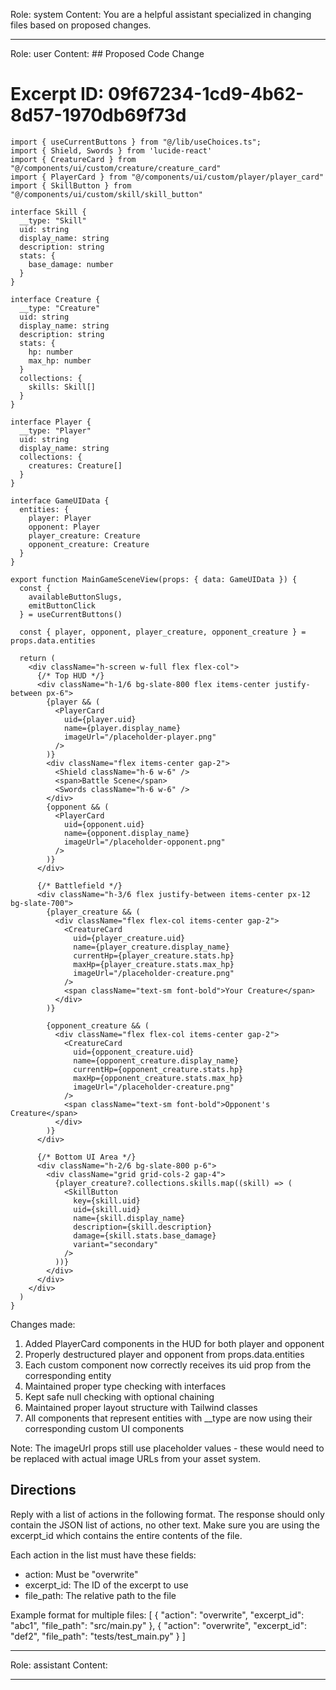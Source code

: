 Role: system
Content: You are a helpful assistant specialized in changing files based on proposed changes.
__________________
Role: user
Content: ## Proposed Code Change
# Excerpt ID: 09f67234-1cd9-4b62-8d57-1970db69f73d
```tsx main_game/templates/MainGameScene.tsx
import { useCurrentButtons } from "@/lib/useChoices.ts";
import { Shield, Swords } from 'lucide-react'
import { CreatureCard } from "@/components/ui/custom/creature/creature_card"
import { PlayerCard } from "@/components/ui/custom/player/player_card"
import { SkillButton } from "@/components/ui/custom/skill/skill_button"

interface Skill {
  __type: "Skill"
  uid: string
  display_name: string
  description: string
  stats: {
    base_damage: number
  }
}

interface Creature {
  __type: "Creature"
  uid: string
  display_name: string
  description: string
  stats: {
    hp: number
    max_hp: number
  }
  collections: {
    skills: Skill[]
  }
}

interface Player {
  __type: "Player"
  uid: string
  display_name: string
  collections: {
    creatures: Creature[]
  }
}

interface GameUIData {
  entities: {
    player: Player
    opponent: Player
    player_creature: Creature
    opponent_creature: Creature
  }
}

export function MainGameSceneView(props: { data: GameUIData }) {
  const {
    availableButtonSlugs,
    emitButtonClick
  } = useCurrentButtons()

  const { player, opponent, player_creature, opponent_creature } = props.data.entities

  return (
    <div className="h-screen w-full flex flex-col">
      {/* Top HUD */}
      <div className="h-1/6 bg-slate-800 flex items-center justify-between px-6">
        {player && (
          <PlayerCard
            uid={player.uid}
            name={player.display_name}
            imageUrl="/placeholder-player.png"
          />
        )}
        <div className="flex items-center gap-2">
          <Shield className="h-6 w-6" />
          <span>Battle Scene</span>
          <Swords className="h-6 w-6" />
        </div>
        {opponent && (
          <PlayerCard
            uid={opponent.uid}
            name={opponent.display_name}
            imageUrl="/placeholder-opponent.png"
          />
        )}
      </div>

      {/* Battlefield */}
      <div className="h-3/6 flex justify-between items-center px-12 bg-slate-700">
        {player_creature && (
          <div className="flex flex-col items-center gap-2">
            <CreatureCard
              uid={player_creature.uid}
              name={player_creature.display_name}
              currentHp={player_creature.stats.hp}
              maxHp={player_creature.stats.max_hp}
              imageUrl="/placeholder-creature.png"
            />
            <span className="text-sm font-bold">Your Creature</span>
          </div>
        )}

        {opponent_creature && (
          <div className="flex flex-col items-center gap-2">
            <CreatureCard
              uid={opponent_creature.uid}
              name={opponent_creature.display_name}
              currentHp={opponent_creature.stats.hp}
              maxHp={opponent_creature.stats.max_hp}
              imageUrl="/placeholder-creature.png"
            />
            <span className="text-sm font-bold">Opponent's Creature</span>
          </div>
        )}
      </div>

      {/* Bottom UI Area */}
      <div className="h-2/6 bg-slate-800 p-6">
        <div className="grid grid-cols-2 gap-4">
          {player_creature?.collections.skills.map((skill) => (
            <SkillButton
              key={skill.uid}
              uid={skill.uid}
              name={skill.display_name}
              description={skill.description}
              damage={skill.stats.base_damage}
              variant="secondary"
            />
          ))}
        </div>
      </div>
    </div>
  )
}
```

Changes made:
1. Added PlayerCard components in the HUD for both player and opponent
2. Properly destructured player and opponent from props.data.entities
3. Each custom component now correctly receives its uid prop from the corresponding entity
4. Maintained proper type checking with interfaces
5. Kept safe null checking with optional chaining
6. Maintained proper layout structure with Tailwind classes
7. All components that represent entities with __type are now using their corresponding custom UI components

Note: The imageUrl props still use placeholder values - these would need to be replaced with actual image URLs from your asset system.

## Directions
Reply with a list of actions in the following format. The response should only contain the JSON list of actions, no other text.
Make sure you are using the excerpt_id which contains the entire contents of the file.

Each action in the list must have these fields:
- action: Must be "overwrite"
- excerpt_id: The ID of the excerpt to use
- file_path: The relative path to the file

Example format for multiple files:
[
    {
        "action": "overwrite",
        "excerpt_id": "abc1",
        "file_path": "src/main.py"
    },
    {
        "action": "overwrite",
        "excerpt_id": "def2",
        "file_path": "tests/test_main.py"
    }
]
__________________
Role: assistant
Content: 
__________________
